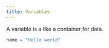 ```yaml
---
title: Variables
---
```


A variable is a like a container for data.

```python
name = "Hello world"
```